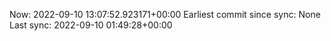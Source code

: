 Now: 2022-09-10 13:07:52.923171+00:00 Earliest commit since sync: None Last sync: 2022-09-10 01:49:28+00:00
